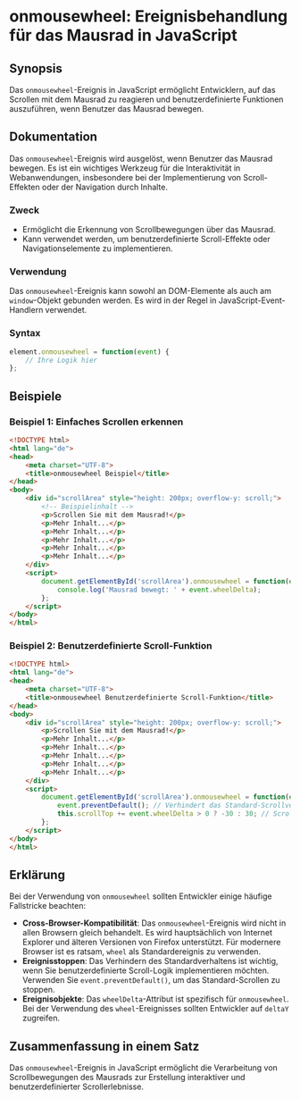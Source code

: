 <!--
Meta Description: # onmousewheel: Ereignisbehandlung für das Mausrad in JavaScript ## Synopsis Das `onmousewheel`-Ereignis in JavaScript ermöglicht Entwicklern, auf das...
Meta Keywords: das, onmousewheel, mehr, inhalt, mausrad
-->

# onmousewheel: Ereignisbehandlung für das Mausrad in JavaScript

## Synopsis
Das `onmousewheel`-Ereignis in JavaScript ermöglicht Entwicklern, auf das Scrollen mit dem Mausrad zu reagieren und benutzerdefinierte Funktionen auszuführen, wenn Benutzer das Mausrad bewegen.

## Dokumentation
Das `onmousewheel`-Ereignis wird ausgelöst, wenn Benutzer das Mausrad bewegen. Es ist ein wichtiges Werkzeug für die Interaktivität in Webanwendungen, insbesondere bei der Implementierung von Scroll-Effekten oder der Navigation durch Inhalte.

### Zweck
- Ermöglicht die Erkennung von Scrollbewegungen über das Mausrad.
- Kann verwendet werden, um benutzerdefinierte Scroll-Effekte oder Navigationselemente zu implementieren.

### Verwendung
Das `onmousewheel`-Ereignis kann sowohl an DOM-Elemente als auch am `window`-Objekt gebunden werden. Es wird in der Regel in JavaScript-Event-Handlern verwendet.

### Syntax
```javascript
element.onmousewheel = function(event) {
    // Ihre Logik hier
};
```

## Beispiele

### Beispiel 1: Einfaches Scrollen erkennen
```html
<!DOCTYPE html>
<html lang="de">
<head>
    <meta charset="UTF-8">
    <title>onmousewheel Beispiel</title>
</head>
<body>
    <div id="scrollArea" style="height: 200px; overflow-y: scroll;">
        <!-- Beispielinhalt -->
        <p>Scrollen Sie mit dem Mausrad!</p>
        <p>Mehr Inhalt...</p>
        <p>Mehr Inhalt...</p>
        <p>Mehr Inhalt...</p>
        <p>Mehr Inhalt...</p>
        <p>Mehr Inhalt...</p>
    </div>
    <script>
        document.getElementById('scrollArea').onmousewheel = function(event) {
            console.log('Mausrad bewegt: ' + event.wheelDelta);
        };
    </script>
</body>
</html>
```

### Beispiel 2: Benutzerdefinierte Scroll-Funktion
```html
<!DOCTYPE html>
<html lang="de">
<head>
    <meta charset="UTF-8">
    <title>onmousewheel Benutzerdefinierte Scroll-Funktion</title>
</head>
<body>
    <div id="scrollArea" style="height: 200px; overflow-y: scroll;">
        <p>Scrollen Sie mit dem Mausrad!</p>
        <p>Mehr Inhalt...</p>
        <p>Mehr Inhalt...</p>
        <p>Mehr Inhalt...</p>
        <p>Mehr Inhalt...</p>
        <p>Mehr Inhalt...</p>
    </div>
    <script>
        document.getElementById('scrollArea').onmousewheel = function(event) {
            event.preventDefault(); // Verhindert das Standard-Scrollverhalten
            this.scrollTop += event.wheelDelta > 0 ? -30 : 30; // Scrollen um 30px
        };
    </script>
</body>
</html>
```

## Erklärung
Bei der Verwendung von `onmousewheel` sollten Entwickler einige häufige Fallstricke beachten:
- **Cross-Browser-Kompatibilität**: Das `onmousewheel`-Ereignis wird nicht in allen Browsern gleich behandelt. Es wird hauptsächlich von Internet Explorer und älteren Versionen von Firefox unterstützt. Für modernere Browser ist es ratsam, `wheel` als Standardereignis zu verwenden.
- **Ereignisstoppen**: Das Verhindern des Standardverhaltens ist wichtig, wenn Sie benutzerdefinierte Scroll-Logik implementieren möchten. Verwenden Sie `event.preventDefault()`, um das Standard-Scrollen zu stoppen.
- **Ereignisobjekte**: Das `wheelDelta`-Attribut ist spezifisch für `onmousewheel`. Bei der Verwendung des `wheel`-Ereignisses sollten Entwickler auf `deltaY` zugreifen.

## Zusammenfassung in einem Satz
Das `onmousewheel`-Ereignis in JavaScript ermöglicht die Verarbeitung von Scrollbewegungen des Mausrads zur Erstellung interaktiver und benutzerdefinierter Scrollerlebnisse.